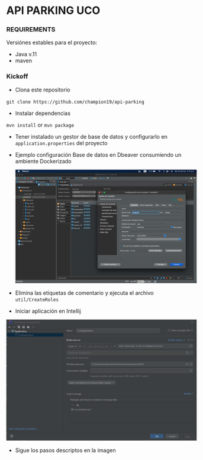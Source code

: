 # API PARKING UCO

### REQUIREMENTS
Versiónes estables para el proyecto:

- Java v.11
- maven

### Kickoff

+ Clona este repositorio

``git clone https://github.com/champion19/api-parking``
+ Instalar dependencias

``mvn install`` or ``mvn package``

+ Tener instalado un gestor de base de datos y configurarlo en
``application.properties`` del proyecto

+ Ejemplo configuración Base de datos en Dbeaver consumiendo un ambiente Dockerizado

  ![img_2.png](img_2.png)

+ Elimina las etiquetas de comentario y ejecuta el archivo
``util/CreateRoles``

+ Iniciar aplicación en Intellij

![img.png](img.png)

+ Sigue los pasos descriptos en la imagen


